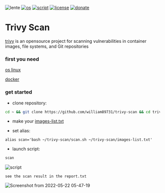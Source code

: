 ![lente](https://user-images.githubusercontent.com/68069659/169600300-9e68d3e0-8406-4eb6-a641-88525646bad3.gif)
[![os](https://img.shields.io/badge/os-linux-red)](https://www.linux.org/)
[![script](https://img.shields.io/badge/script-bash-orange)](https://www.gnu.org/software/bash/)
[![license](https://img.shields.io/badge/license-Apache--2.0-yellowgreen)](https://apache.org/licenses/LICENSE-2.0)
[![donate](https://img.shields.io/badge/donate-wango-blue)](https://www.wango.org/donate.aspx)
# Trivy Scan

[trivy](https://github.com/aquasecurity/trivy) is an opensource project for scanning  vulnerabilities in container images, file systems, and Git repositories

### first you need

[os linux](https://www.linux.org/pages/download/)

[docker](https://docs.docker.com/engine/install/)

### get started

- clone  repository:

```bash
cd ~ && git clone https://github.com/william89731/trivy-scan && cd trivy-scan
```
- make your [images-list.txt](https://github.com/william89731/trivy-scan/blob/main/images-list.txt)

- set alias:

``` alias scan='bash ~/trivy-scan/scan.sh ~/trivy-scan/images-list.txt' ```   

- launch script:

```bash
scan
```

![script](https://user-images.githubusercontent.com/68069659/169677210-5bfd94ef-386c-4a2c-aa4e-de102199c68d.gif)


```see the scan result in the report.txt```

![Screenshot from 2022-05-22 05-47-19](https://user-images.githubusercontent.com/68069659/169677557-1297453c-d3c2-43b2-b31f-8be551387dd2.png)












